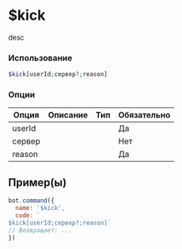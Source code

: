 # $kick
desc
### Использование
```php
$kick[userId;сервер?;reason]
```

### Опции

| Опция | Описание | Тип | Обязательно |
|--------|-------------|------|----------|
| userId |  |  | Да | 
| сервер |  |  | Нет | 
| reason |  |  | Да |
## Пример(ы)

```javascript
bot.command({
  name: '$kick',
  code: `
$kick[userId;сервер?;reason]`
// Возвращает: ...
})
```
